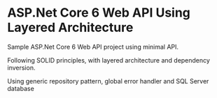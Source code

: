 # ASP.Net Core 6 Web API Using Layered Architecture

Sample ASP.Net Core 6 Web API project using minimal API.

Following SOLID principles, with layered architecture and dependency inversion.

Using generic repository pattern, global error handler and SQL Server database
